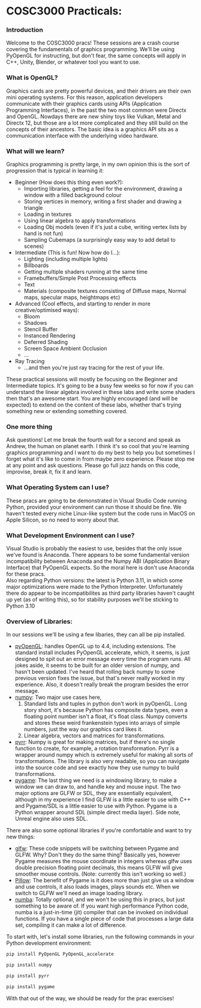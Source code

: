 # COSC3000 Practicals:

### Introduction
Welcome to the COSC3000 pracs! These sessions are a crash course covering the fundamentals of graphics programming. We'll be using PyOpenGL for instructing, but don't fear, the same concepts will apply in C++, Unity, Blender, or whatever tool you want to use.

### What is OpenGL?
Graphics cards are pretty powerful devices, and their drivers are their own mini operating systems. For this reason, application developers communicate with their graphics cards using APIs (Application Programming Interfaces), in the past the two most common were Directx and OpenGL. Nowdays there are new shiny toys like Vulkan, Metal and Directx 12, but those are a lot more complicated and they still build on the concepts of their ancestors. The basic idea is a graphics API sits as a communication interface with the underlying video hardware.

### What will we learn?
Graphics programming is pretty large, in my own opinion this is the sort of progression that is typical in learning it:

- Beginner (How does this thing even work?):
    - Importing libraries, getting a feel for the environment, drawing a window with a filled background colour
    - Storing vertices in memory, writing a first shader and drawing a triangle
    - Loading in textures
    - Using linear algebra to apply transformations
    - Loading Obj models (even if it's just a cube, writing vertex lists by hand is not fun)
    - Sampling Cubemaps (a surprisingly easy way to add detail to scenes)
- Intermediate (This is fun! Now how do I...):
    - Lighting (including multiple lights)
    - Billboards
    - Getting multiple shaders running at the same time
    - Framebuffers/Simple Post Processing effects
    - Text
    - Materials (composite textures consisting of Diffuse maps, Normal maps, specular maps, heightmaps etc)
- Advanced (Cool effects, and starting to render in more creative/optimised ways):
    - Bloom
    - Shadows
    - Stencil Buffer
    - Instanced Rendering
    - Deferred Shading
    - Screen Space Ambient Occlusion
    - ...
- Ray Tracing
    - ...and then you're just ray tracing for the rest of your life.

These practical sessions will mostly be focusing on the Beginner and Intermediate topics. It's going to be a busy few weeks so for now if you can understand the linear algebra involved in these labs and write some shaders then that's an awesome start. You are highly encouraged (and will be expected) to extend on the content of these labs, whether that's trying something new or extending something covered.

### One more thing
Ask questions! Let me break the fourth wall for a second and speak as Andrew, the human on planet earth. I think it's so cool that you're learning graphics programming and I want to do my best to help you but sometimes I forget what it's like to come in from maybe zero experience. Please stop me at any point and ask questions. Please go full jazz hands on this code, improvise, break it, fix it and learn.

### What Operating System can I use?
These pracs are going to be demonstrated in Visual Studio Code running Python, provided your environment can run those it should be fine. We haven't tested every niche Linux-like system but the code runs in MacOS on Apple Silicon, so no need to worry about that.

### What Development Environment can I use?
Visual Studio is probably the easiest to use, besides that the only issue we've found is Anaconda. There appears to be some fundamental version incompatibility between Anaconda and the Numpy ABI (Application Binary Interface) that PyOpenGL expects. So the moral here is don't use Anaconda for these pracs.\
Also regarding Python versions: the latest is Python 3.11, in which some major optimizations were made to the Python Interpreter. Unfortunately there do appear to be incompatibilites as third party libraries haven't caught up yet (as of writing this), so for stability purposes we'll be sticking to Python 3.10

### Overview of Libraries:
In our sessions we'll be using a few libaries, they can all be pip installed.
- [pyOpenGL](http://pyopengl.sourceforge.net/): handles OpenGL up to 4.4, including extensions. The standard install includes PyOpenGL accelerate, which, it seems, is just designed to spit out an error message every time the program runs. All jokes aside, it seems to be built for an older version of numpy, and hasn't been updated. I've heard that rolling back numpy to some previous version fixes the issue, but that's never really worked in my experience. Also, it doesn't really break the program besides the error message.
- [numpy](https://numpy.org/): Two major use cases here,
    1. Standard lists and tuples in python don't work in pyOpenGL. Long story short, it's because Python has composite data types, even a floating point number isn't a float, it's float class. Numpy converts and stores these weird frankenstein types into arrays of simple numbers, just the way our graphics card likes it.
    1. Linear algebra, vectors and matrices for transformations.
- [pyrr](https://pyrr.readthedocs.io/en/latest/): Numpy is great for making matrices, but if there's no single function to create, for example, a rotation transformation. Pyrr is a wrapper around numpy which is extremely useful for making all sorts of transformations. The library is also very readable, so you can navigate into the source code and see exactly how they use numpy to build transformations.
- [pygame](https://www.pygame.org/news): The last thing we need is a windowing library, to make a window we can draw to, and handle key and mouse input. The two major options are GLFW or SDL, they are essentially equivalent, although in my experience I find GLFW is a little easier to use with C++ and Pygame/SDL is a little easier to use with Python. Pygame is a Python wrapper around SDL (simple direct media layer). Side note, Unreal engine also uses SDL.

There are also some optional libraries if you're comfortable and want to try new things:
- [glfw](https://pypi.org/project/glfw/): These code snippets will be switching between Pygame and GLFW. Why? Don't they do the same thing? Basically yes, however Pygame measures the mouse coordinate in integers whereas glfw uses double precision floating point decimals, this means GLFW will give smoother mouse controls. (Note: currently this isn't working so well.)
- [Pillow](https://pillow.readthedocs.io/en/stable/): The benefit of Pygame is it does more than just give us a window and use controls, it also loads images, plays sounds etc. When we switch to GLFW we'll need an image loading library.
- [numba](https://numba.pydata.org/): Totally optional, and we won't be using this in pracs, but just something to be aware of. If you want high performance Python code, numba is a just-in-time (jit) compiler that can be invoked on individual functions. If you have a single piece of code that processes a large data set, compiling it can make a lot of difference.

To start with, let's install some libraries, run the following commands in your Python development environment:
```python
pip install PyOpenGL PyOpenGL_accelerate
```
```python
pip install numpy
```
```python
pip install pyrr
```
```python
pip install pygame
```
With that out of the way, we should be ready for the prac exercises!